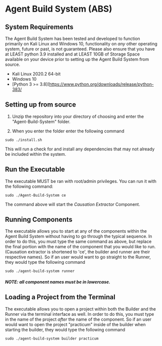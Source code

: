 # Agent Build System (ABS)

## System Requirements
The Agent Build System has been tested and developed to function primarily on Kali Linux and Windows 10, functionality on *any* other operating system, future or past, is not guaranteed. Please also ensure that you have at LEAST python 3.9 installed and at LEAST 10GB of Storage Space available on your device prior to setting up the Agent Build System from source.

* Kali Linux 2020.2 64-bit
* Windows 10
* [Python 3 >= 3.8](https://www.python.org/downloads/release/python-383/

## Setting up from source

1. Unzip the repository into your directory of choosing and enter the "Agent-Build-System" folder.

2. When you enter the folder enter the following command
```
sudo ./install.sh
```
This will run a check for and install any dependencies that may not already be included within the system. 


## Run the Executable
The executable MUST be ran with root/admin privileges. You can run it with the following command:
```
sudo ./Agent-Build-System ce
```
The command above will start the *Causation Extractor* Component.


## Running Components
The executable allows you to start at any of the components within the Agent Build System without having to go through the typical sequence. In order to do this, you must type the same command as above, but replace the final portion with the name of the component that you would like to run. (Causation extractor is shortened to 'ce', the builder and runner are their respective names). So if an user would want to go straight to the Runner, they would type the following command
```
sudo ./agent-build-system runner
```
##### NOTE: all component names must be in **lowercase**. 
 
## Loading a Project from the Terminal
The executable allows you to open a project within both the Builder and the Runner via the terminal interface as well. In order to do this, you must type in the name of the project *after* the name of the component. So if an user would want to open the project "practicum" inside of the builder when starting the builder, they would type the following command
```
sudo ./agent-build-system builder practicum
```
